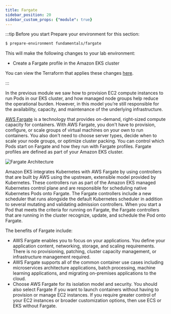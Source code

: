 ```yaml
---
title: Fargate
sidebar_position: 20
sidebar_custom_props: {"module": true}
---
```


:::tip Before you start
Prepare your environment for this section:

```bash timeout=300 wait=30
$ prepare-environment fundamentals/fargate
```

This will make the following changes to your lab environment:
- Create a Fargate profile in the Amazon EKS cluster

You can view the Terraform that applies these changes [here](https://github.com/VAR::MANIFESTS_OWNER/VAR::MANIFESTS_REPOSITORY/tree/VAR::MANIFESTS_REF/manifests/modules/fundamentals/fargate/.workshop/terraform).

:::

In the previous module we saw how to provision EC2 compute instances to run Pods in our EKS cluster, and how managed node groups help reduce the operational burden. However, in this model you’re still responsible for the availability, capacity, and maintenance of the underlying infrastructure.

[AWS Fargate](https://aws.amazon.com/fargate/)  is a technology that provides on-demand, right-sized compute capacity for containers. With AWS Fargate, you don't have to provision, configure, or scale groups of virtual machines on your own to run containers. You also don't need to choose server types, decide when to scale your node groups, or optimize cluster packing. You can control which Pods start on Fargate and how they run with Fargate profiles. Fargate profiles are defined as part of your Amazon EKS cluster.

![Fargate Architecture](./assets/fargate.png)

Amazon EKS integrates Kubernetes with AWS Fargate by using controllers that are built by AWS using the upstream, extensible model provided by Kubernetes. These controllers run as part of the Amazon EKS managed Kubernetes control plane and are responsible for scheduling native Kubernetes Pods onto Fargate. The Fargate controllers include a new scheduler that runs alongside the default Kubernetes scheduler in addition to several mutating and validating admission controllers. When you start a Pod that meets the criteria for running on Fargate, the Fargate controllers that are running in the cluster recognize, update, and schedule the Pod onto Fargate.

The benefits of Fargate include:
* AWS Fargate enables you to focus on your applications. You define your application content, networking, storage, and scaling requirements. There is no provisioning, patching, cluster capacity management, or infrastructure management required.
* AWS Fargate supports all of the common container use cases including microservices architecture applications, batch processing, machine learning applications, and migrating on-premises applications to the cloud.
* Choose AWS Fargate for its isolation model and security. You should also select Fargate if you want to launch containers without having to provision or manage EC2 instances. If you require greater control of your EC2 instances or broader customization options, then use ECS or EKS without Fargate.

